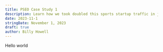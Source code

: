 ```yaml
---
title: PSEO Case Study 1
description: Learn how we took doubled this sports startup traffic in just 3 months with programmatic SEO.
date: 2023-11-1
stringDate: November 1, 2023
draft: true
author: Billy Howell
---
```

Hello world